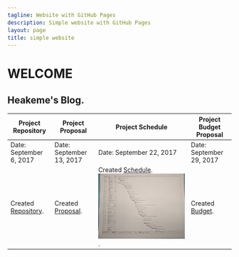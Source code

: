 ```yaml
---
tagline: Website with GitHub Pages
description: Simple website with GitHub Pages
layout: page
title: simple website
---
```



# WELCOME

Heakeme's Blog.
-------------
Project Repository | Project Proposal | Project Schedule | Project Budget Proposal
-------------------| -----------------|----------------- |------------------------
Date: September 6, 2017 | Date: September 13, 2017 | Date: September 22, 2017 | Date: September 29, 2017
Created [Repository](https://github.com/Thekeme/KemeRepository). | Created [Proposal](https://github.com/TheKeme/KemeRepository/blob/master/DOCUMENTS/ProposalContentheakemeWilliams.pdf). |  Created [Schedule](https://github.com/TheKeme/KemeRepository//blob/master/DOCUMENTS/DMX512Schedule.mpp). ![Image of Schedule](https://github.com/TheKeme/KemeRepository/blob/master/IMAGES/ProjectSchedule.jpeg).  |  Created [Budget](https://github.com/TheKeme/SensorEffector/blob/master/DOCUMENTS/DMX512CONTROLLER.docx).


